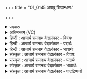+++
title = "01_0145 अपादु शिप्र्यन्धसः"

+++
<details><summary>पदपाठः</summary>

अ꣡पा꣢꣯त्। उ꣣। शिप्री꣢। अ꣡न्ध꣢꣯सः। सु꣣द꣡क्ष꣢स्य। सु꣣। द꣡क्ष꣢꣯स्य। प्र꣣होषि꣡णः꣢। प्र꣣। होषि꣡णः꣢। इ꣢न्दोः꣢꣯। इन्द्रः꣢꣯। य꣡वा꣢꣯शिरः। य꣡व꣢꣯। आ꣣शिरः। १४५।
</details>

<details><summary>अधिमन्त्रम् (VC)</summary>

- इन्द्रः
- श्रुतकक्षः आङ्गिरसः
- गायत्री
- षड्जः
- ऐन्द्रं काण्डम्
</details>

<details><summary>हिन्दी : आचार्य रामनाथ वेदालंकार - विषयः</summary>

प्रथम मन्त्र में यह वर्णन है कि इन्द्र समर्पणकर्ता के सोमरस को स्वीकार करता है।
</details>

<details><summary>हिन्दी : आचार्य रामनाथ वेदालंकार - पदार्थः</summary>

पदार्थान्वय -  प्रथम—परमात्मा के पक्ष मे। (शिप्री) सर्वव्यापक (इन्द्रः) परमात्मा (सुदक्षस्य) अतिकुशल, (प्रहोषिणः) प्रकृष्ट रूप से आत्मसमर्पण रूप हवि का होम करनेवाले, (इन्दोः) चन्द्रमा के समान सौम्य उपासक के (यवाशिरः) यवों के तुल्य सात्त्विक ज्ञान और कर्मों के साथ परिपक्व (अन्धसः) भक्ति-रूप सोमरस का (अपात् उ) निश्चय ही पान करता है, अर्थात् ज्ञान-कर्म-पूर्वक की गयी भक्ति को अवश्य स्वीकार करता है ॥ द्वितीय—राजा के पक्ष में। (शिप्री) राजमुकुटधारी (इन्द्रः) राजा (सुदक्षस्य) सुसमृद्ध, (प्रहोषिणः) कर-रूप से राजा के लिए देय भाग को कर-विभाग में देनेवाले, (इन्दोः) राष्ट्र को सींचनेवाले प्रजाजन के (यवाशिरः) जौ, गेहूँ, तिल, चावल, मूँग उड़द आदि सहित (अन्धसः) खाद्य, पेय, वस्त्र, सोना, चाँदी, मुद्रा आदि रूप में प्रदत्त राज-कर को (अपात् उ) अवश्य ग्रहण करता है ॥ तृतीय—सूर्य के पक्ष में। (शिप्री) किरणोंवाला (इन्द्रः) सूर्य (सुदक्षस्य) अतिशय समृद्ध, (प्रहोषिणः) अपने जल रूप हवि का होम करनेवाले भूमण्डल के (यवाशिरः) संयोगविभागकारी ताप से पककर भापरूप में परिणत होनेवाले (अन्धसः) भोज्यरूप (इन्दोः) जल का (अपात् उ) अवश्य पान करता है ॥१॥ इस मन्त्र में श्लेषालङ्कार है ॥१॥
</details>

<details><summary>हिन्दी : आचार्य रामनाथ वेदालंकार - भावार्थः</summary>

भावार्थ -  जैसे राजा प्रजाजनों के कररूप उपहार को और सूर्य भूमण्डल के जलरूप उपहार को स्वीकार करता है, वैसे ही परमात्मा उपासकों के ज्ञानकर्ममय भक्तिरस के उपहार को प्रेमपूर्वक स्वीकार करता है ॥१॥ इस मन्त्र की व्याख्या में सायणाचार्य ने जो ‘सुदक्ष’ शब्द से सुदक्ष नाम के ऋषि का ग्रहण किया है, वह अन्य भाष्यकारों के विरुद्ध होने से ही खण्डित हो जाता है, क्योंकि ‘सुदक्ष’ का अर्थ विवरणकार माधव ने ‘भले प्रकार उत्सादित’ और भरतस्वामी ने ‘अतिशय बलवान्’ किया है। इस प्रकार के प्रसिद्धार्थक शब्दों को भी नाम मान लेने पर तो वेदों के सभी सुबन्त पद किसी ऋषि या राजा के नाम हो जाएँगे ॥
</details>

<details><summary>संस्कृत : आचार्य रामनाथ वेदालंकार - विषयः</summary>

अथ द्वितीये प्रपाठके द्वितीयोऽर्धः अथाद्ये मन्त्रे इन्द्रः समर्पकस्य सोमरसं स्वीकरोतीत्याह।
</details>

<details><summary>संस्कृत : आचार्य रामनाथ वेदालंकार - पदार्थः</summary>

पदार्थान्वय -  प्रथमः—परमात्मपरः। (शिप्री) सृप्री सर्वव्यापकः। यथाह निरुक्तकारः—सृप्रः सर्पणात्, सुशिप्रम् एतेन व्याख्यातम् इति। निरु० ६।१७। (इन्द्रः) परमेश्वरः (सुदक्षस्य) सुप्रवीणस्य (प्रहोषिणः२) प्रकर्षेण आत्मसमर्पणरूपं हविः जुह्वतः (इन्दोः) चन्द्रवत् सौम्यस्य उपासकस्य (यवाशिरः) यवैः यवैरिव सात्त्विकैः ज्ञानैः कर्मभिश्च आशीः आश्रपणं पाकः यस्य तस्य, ज्ञानैः कर्मभिश्च सह परिपक्वस्य। आशीः आश्रयणाद् वा आश्रपणाद् वा इति निरुक्तम्। ६।८। अत्र अपस्पृधेथामानृचु० अ० ६।१।३६ इति आङ्पूर्वस्य श्रिञ् सेवायाम्, श्रीञ् पाके वा धातोः क्विप् शिरादेशो निपात्यते। (अन्धसः) भक्तिरूपस्य सोमस्य (अपात् उ) पानं करोति खलु, ज्ञानकर्मपूर्विकां भक्तिं स्वीकरोतीत्यर्थः ॥ अथ द्वितीयः-—राजपरः। (शिप्री) राजमुकुटधारी। शिप्राः शीर्षसु। ऋ० ५।५४।११ इति वचनात् शिप्राः शिरस्सु धारणीयाः उष्णीषमुकुटादयः। (इन्द्रः) सम्राट् (सुदक्षस्य) सुसमृद्धस्य (प्रहोषिणः) कररूपेण राजदेयभागं करविभागे प्रयच्छतः (इन्दोः) राष्ट्रसेचकस्य प्रजाजनस्य। उनत्ति राष्ट्रं क्लेदयति सिञ्चतीति इन्दुः। इन्दुः इन्धेः उनत्तेर्वा इति निरुक्तम्। १०।४०। (यवाशिरः) यवैः यवगोधूमतिलतण्डुलमुद्गमाषादिभिः आश्रितस्य सहितस्य (अन्धसः) अन्नस्य, अन्नवाचकः अन्धःशब्दः सर्वेषां भोग्यवस्तूनामुपलक्षणम्, खाद्यपेयपरिधानसुवर्णरजतमुद्रादिरूपस्य करस्य (अपात् उ) पानं ग्रहणं करोति खलु ॥ अथ तृतीयः—सूर्यपरः। (शिप्री) शिप्रयः क्षिप्रगामिनः किरणाः अस्य सन्तीति शिप्री किरणवान्। शिपयोऽत्र रश्मय उच्यन्ते इति निरुक्तम्। ५।८। रेफागमश्छान्दसः। (इन्द्रः) सूर्यः (सुदक्षस्य) सुसमृद्धस्य (प्रहोषिणः) स्वकीयं जलरूपं हविः जुह्वतः भूमण्डलस्य (यवाशिरः) यवेन संयोगविभागकर्त्रा तापेन आशीः आश्रपणं वाष्पीभवनं यस्य स यवाशीः तस्य। यवः इत्यत्र यु मिश्रणामिश्रणयोः इति धातुर्बोध्यः। (अन्धसः) भोज्यरूपस्य (इन्दोः) जलस्य। इन्दुः उदकनाम। निघं० १।१२। (अपात् उ) पानं करोति खलु ॥१॥ अत्र श्लेषालङ्कारः ॥१॥
</details>

<details><summary>संस्कृत : आचार्य रामनाथ वेदालंकार - भावार्थः</summary>

भावार्थ -  यथा राजा प्रजाजनानां करोपहारं सूर्यश्च भूमण्डलस्य जलोपहारं तथैव जगदीश्वरः उपासकानां ज्ञानकर्ममयं भक्तिरसोपहारं प्रेम्णा स्वीकरोति ॥१॥ एतन्मन्त्रव्याख्याने सायणाचार्येण सुदक्षस्य एतन्नामकस्य ऋषेः इति यत्प्रोक्तं तदितरभाष्यकारविरुद्धत्वेनैवापास्तम्। सुदक्षस्य सुष्ठु उत्सादितस्य इति विवरणकारः, सुबलस्य इति भरतस्वामी। एतद्विधानां प्रसिद्धार्थकानां शब्दानां नामत्वकल्पने वेदानां सर्वाण्येव सुबन्तपदानि कस्यापि ऋषे राज्ञो वा नामतां प्रपद्येरन्।
</details>

<details><summary>संस्कृत : आचार्य रामनाथ वेदालंकार - पादटिप्पनी</summary>

टिप्पनी -   १. ऋ० ८।९२।४ ऋषिः श्रुतकक्षः सुकक्षो वा। २. प्रहोषिणः, जुहोतेर्दानार्थस्येदं रूपम्—इति वि०। स्तुतिमतः—इति भ०। प्रकर्षेण देवान् हविर्भिर्जुह्वतः—इति सा०।
</details>